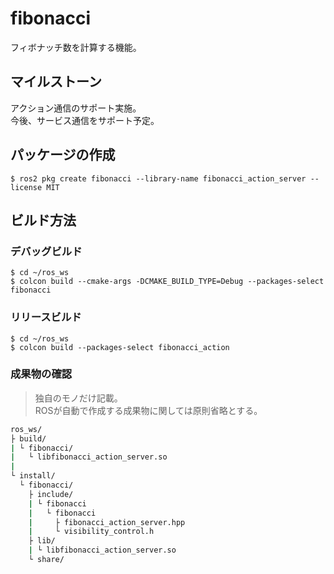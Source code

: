 # fibonacci

フィボナッチ数を計算する機能。

## マイルストーン

アクション通信のサポート実施。  
今後、サービス通信をサポート予定。

## パッケージの作成

```console
$ ros2 pkg create fibonacci --library-name fibonacci_action_server --license MIT
```

## ビルド方法

### デバッグビルド

```console
$ cd ~/ros_ws
$ colcon build --cmake-args -DCMAKE_BUILD_TYPE=Debug --packages-select fibonacci
```

### リリースビルド

```console
$ cd ~/ros_ws
$ colcon build --packages-select fibonacci_action
```

### 成果物の確認

> 独自のモノだけ記載。  
> ROSが自動で作成する成果物に関しては原則省略とする。

```bash
ros_ws/
├ build/
| └ fibonacci/
|   └ libfibonacci_action_server.so
|
└ install/
  └ fibonacci/
    ├ include/
    | └ fibonacci
    |   └ fibonacci
    |     ├ fibonacci_action_server.hpp
    |     └ visibility_control.h
    ├ lib/
    | └ libfibonacci_action_server.so
    └ share/
```
